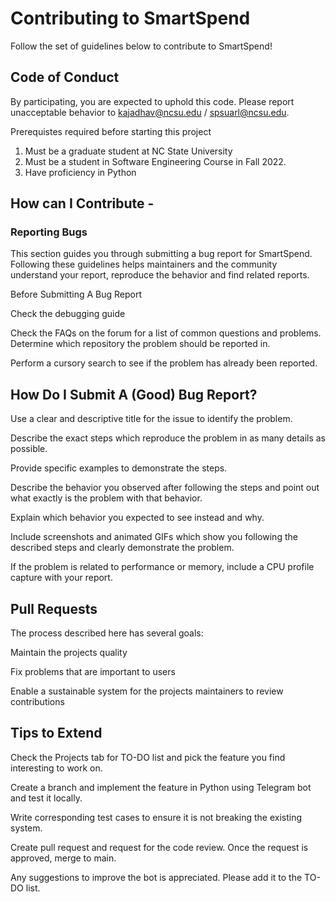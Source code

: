# Contributing to SmartSpend

Follow the set of guidelines below to contribute to SmartSpend!

## Code of Conduct

By participating, you are expected to uphold this code. Please report unacceptable behavior to kajadhav@ncsu.edu / spsuarl@ncsu.edu.

Prerequistes required before starting this project

1. Must be a graduate student at NC State University
2. Must be a student in Software Engineering Course in Fall 2022.
3. Have proficiency in Python

## How can I Contribute -
 
### Reporting Bugs

This section guides you through submitting a bug report for SmartSpend.
Following these guidelines helps maintainers and the community understand your report, reproduce the behavior and find related reports.

Before Submitting A Bug Report

Check the debugging guide

Check the FAQs on the forum for a list of common questions and problems.
Determine which repository the problem should be reported in.

Perform a cursory search to see if the problem has already been reported.

## How Do I Submit A (Good) Bug Report?

Use a clear and descriptive title for the issue to identify the problem.

Describe the exact steps which reproduce the problem in as many details as possible.

Provide specific examples to demonstrate the steps.

Describe the behavior you observed after following the steps and point out what exactly is the problem with that behavior.

Explain which behavior you expected to see instead and why.

Include screenshots and animated GIFs which show you following the described steps and clearly demonstrate the problem.

If the problem is related to performance or memory, include a CPU profile capture with your report.

## Pull Requests

The process described here has several goals:

Maintain the projects quality

Fix problems that are important to users

Enable a sustainable system for the projects maintainers to review contributions

## Tips to Extend

Check the Projects tab for TO-DO list and pick the feature you find interesting to work on.

Create a branch and implement the feature in Python using Telegram bot and test it locally.

Write corresponding test cases to ensure it is not breaking the existing system.

Create pull request and request for the code review. Once the request is approved, merge to main.

Any suggestions to improve the bot is appreciated. Please add it to the TO-DO list.